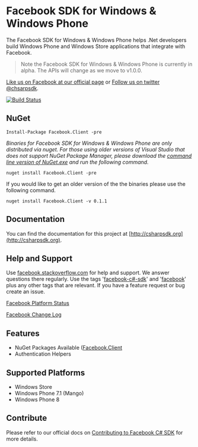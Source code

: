 # Facebook SDK for Windows & Windows Phone
The Facebook SDK for Windows & Windows Phone helps .Net developers build Windows Phone and Windows Store applications that integrate with Facebook.

> Note the Facebook SDK for Windows & Windows Phone is currently in alpha. The APIs will change as we move to v1.0.0.

[Like us on Facebook at our official page](http://facebook.com/csharpsdk) or [Follow us on twitter @chsarpsdk](http://twitter.com/csharpsdk).

[![Build Status](http://ci.csharpsdk.org/job/FacebookSDK-WinClients-master/badge/icon)](http://ci.csharpsdk.org/job/FacebookSDK-WinClients-master/)

## NuGet

    Install-Package Facebook.Client -pre

*Binaries for Facebook SDK for Windows & Windows Phone are only distributed via nuget. For those using older versions of Visual Studio that does not support NuGet Package Manager, please download the [command line version of NuGet.exe](http://nuget.codeplex.com/releases/view/58939) and run the following
command.*

    nuget install Facebook.Client -pre
    
If you would like to get an older version of the the binaries please use the following command.

    nuget install Facebook.Client -v 0.1.1
    
## Documentation
You can find the documentation for this project at [http://csharpsdk.org](http://csharpsdk.org).

## Help and Support
Use [facebook.stackoverflow.com](http://facebook.stackoverflow.com) for help and support. We answer questions there regularly. Use the tags '[facebook-c#-sdk](http://stackoverflow.com/questions/tagged/facebook-c%23-sdk)' and '[facebook](http://stackoverflow.com/questions/tagged/facebook)' plus any other tags that are relevant. If you have a feature request or bug create an issue.

[Facebook Platform Status](https://developers.facebook.com/live_status)

[Facebook Change Log](https://developers.facebook.com/docs/changelog/)

## Features
* NuGet Packages Available ([Facebook.Client](http://nuget.org/packages/Facebook.Client)
* Authentication Helpers

## Supported Platforms
* Windows Store
* Windows Phone 7.1 (Mango)
* Windows Phone 8
 
## Contribute

Please refer to our official docs on [Contributing to Facebook C# SDK](http://csharpsdk.org/docs/contribute) for more details.
